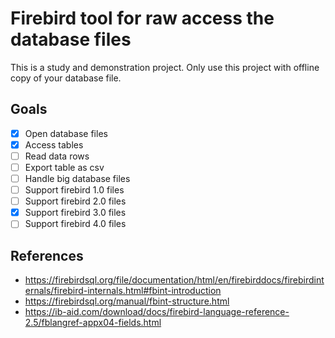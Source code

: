 # Firebird tool for raw access the database files

This is a study and demonstration project. Only use this project with offline copy of your database file.

## Goals

- [x] Open database files
- [x] Access tables
- [ ] Read data rows
- [ ] Export table as csv
- [ ] Handle big database files
- [ ] Support firebird 1.0 files
- [ ] Support firebird 2.0 files
- [x] Support firebird 3.0 files
- [ ] Support firebird 4.0 files

## References

- https://firebirdsql.org/file/documentation/html/en/firebirddocs/firebirdinternals/firebird-internals.html#fbint-introduction
- https://firebirdsql.org/manual/fbint-structure.html
- https://ib-aid.com/download/docs/firebird-language-reference-2.5/fblangref-appx04-fields.html
